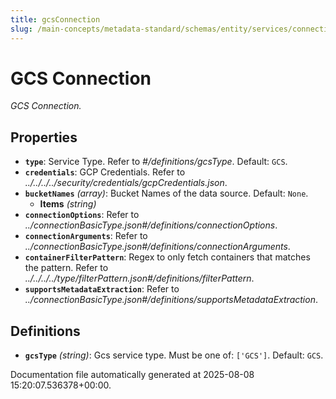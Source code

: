 ```yaml
---
title: gcsConnection
slug: /main-concepts/metadata-standard/schemas/entity/services/connections/storage/gcsconnection
---
```


# GCS Connection

*GCS Connection.*

## Properties

- **`type`**: Service Type. Refer to *#/definitions/gcsType*. Default: `GCS`.
- **`credentials`**: GCP Credentials. Refer to *../../../../security/credentials/gcpCredentials.json*.
- **`bucketNames`** *(array)*: Bucket Names of the data source. Default: `None`.
  - **Items** *(string)*
- **`connectionOptions`**: Refer to *../connectionBasicType.json#/definitions/connectionOptions*.
- **`connectionArguments`**: Refer to *../connectionBasicType.json#/definitions/connectionArguments*.
- **`containerFilterPattern`**: Regex to only fetch containers that matches the pattern. Refer to *../../../../type/filterPattern.json#/definitions/filterPattern*.
- **`supportsMetadataExtraction`**: Refer to *../connectionBasicType.json#/definitions/supportsMetadataExtraction*.
## Definitions

- **`gcsType`** *(string)*: Gcs service type. Must be one of: `['GCS']`. Default: `GCS`.


Documentation file automatically generated at 2025-08-08 15:20:07.536378+00:00.
